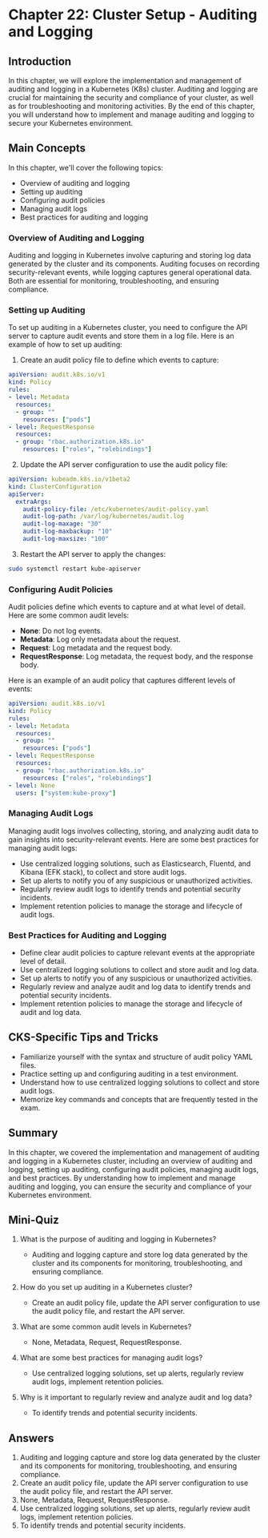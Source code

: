 # Chapter 22: Cluster Setup - Auditing and Logging

## Introduction

In this chapter, we will explore the implementation and management of auditing and logging in a Kubernetes (K8s) cluster. Auditing and logging are crucial for maintaining the security and compliance of your cluster, as well as for troubleshooting and monitoring activities. By the end of this chapter, you will understand how to implement and manage auditing and logging to secure your Kubernetes environment.

## Main Concepts

In this chapter, we'll cover the following topics:
- Overview of auditing and logging
- Setting up auditing
- Configuring audit policies
- Managing audit logs
- Best practices for auditing and logging

### Overview of Auditing and Logging

Auditing and logging in Kubernetes involve capturing and storing log data generated by the cluster and its components. Auditing focuses on recording security-relevant events, while logging captures general operational data. Both are essential for monitoring, troubleshooting, and ensuring compliance.

### Setting up Auditing

To set up auditing in a Kubernetes cluster, you need to configure the API server to capture audit events and store them in a log file. Here is an example of how to set up auditing:

1. Create an audit policy file to define which events to capture:

```yaml
apiVersion: audit.k8s.io/v1
kind: Policy
rules:
- level: Metadata
  resources:
  - group: ""
    resources: ["pods"]
- level: RequestResponse
  resources:
  - group: "rbac.authorization.k8s.io"
    resources: ["roles", "rolebindings"]
```

2. Update the API server configuration to use the audit policy file:

```yaml
apiVersion: kubeadm.k8s.io/v1beta2
kind: ClusterConfiguration
apiServer:
  extraArgs:
    audit-policy-file: /etc/kubernetes/audit-policy.yaml
    audit-log-path: /var/log/kubernetes/audit.log
    audit-log-maxage: "30"
    audit-log-maxbackup: "10"
    audit-log-maxsize: "100"
```

3. Restart the API server to apply the changes:

```sh
sudo systemctl restart kube-apiserver
```

### Configuring Audit Policies

Audit policies define which events to capture and at what level of detail. Here are some common audit levels:

- **None**: Do not log events.
- **Metadata**: Log only metadata about the request.
- **Request**: Log metadata and the request body.
- **RequestResponse**: Log metadata, the request body, and the response body.

Here is an example of an audit policy that captures different levels of events:

```yaml
apiVersion: audit.k8s.io/v1
kind: Policy
rules:
- level: Metadata
  resources:
  - group: ""
    resources: ["pods"]
- level: RequestResponse
  resources:
  - group: "rbac.authorization.k8s.io"
    resources: ["roles", "rolebindings"]
- level: None
  users: ["system:kube-proxy"]
```

### Managing Audit Logs

Managing audit logs involves collecting, storing, and analyzing audit data to gain insights into security-relevant events. Here are some best practices for managing audit logs:

- Use centralized logging solutions, such as Elasticsearch, Fluentd, and Kibana (EFK stack), to collect and store audit logs.
- Set up alerts to notify you of any suspicious or unauthorized activities.
- Regularly review audit logs to identify trends and potential security incidents.
- Implement retention policies to manage the storage and lifecycle of audit logs.

### Best Practices for Auditing and Logging

- Define clear audit policies to capture relevant events at the appropriate level of detail.
- Use centralized logging solutions to collect and store audit and log data.
- Set up alerts to notify you of any suspicious or unauthorized activities.
- Regularly review and analyze audit and log data to identify trends and potential security incidents.
- Implement retention policies to manage the storage and lifecycle of audit and log data.

## CKS-Specific Tips and Tricks

- Familiarize yourself with the syntax and structure of audit policy YAML files.
- Practice setting up and configuring auditing in a test environment.
- Understand how to use centralized logging solutions to collect and store audit logs.
- Memorize key commands and concepts that are frequently tested in the exam.

## Summary

In this chapter, we covered the implementation and management of auditing and logging in a Kubernetes cluster, including an overview of auditing and logging, setting up auditing, configuring audit policies, managing audit logs, and best practices. By understanding how to implement and manage auditing and logging, you can ensure the security and compliance of your Kubernetes environment.

## Mini-Quiz

1. What is the purpose of auditing and logging in Kubernetes?
   - Auditing and logging capture and store log data generated by the cluster and its components for monitoring, troubleshooting, and ensuring compliance.

2. How do you set up auditing in a Kubernetes cluster?
   - Create an audit policy file, update the API server configuration to use the audit policy file, and restart the API server.

3. What are some common audit levels in Kubernetes?
   - None, Metadata, Request, RequestResponse.

4. What are some best practices for managing audit logs?
   - Use centralized logging solutions, set up alerts, regularly review audit logs, implement retention policies.

5. Why is it important to regularly review and analyze audit and log data?
   - To identify trends and potential security incidents.

## Answers

1. Auditing and logging capture and store log data generated by the cluster and its components for monitoring, troubleshooting, and ensuring compliance.
2. Create an audit policy file, update the API server configuration to use the audit policy file, and restart the API server.
3. None, Metadata, Request, RequestResponse.
4. Use centralized logging solutions, set up alerts, regularly review audit logs, implement retention policies.
5. To identify trends and potential security incidents.

